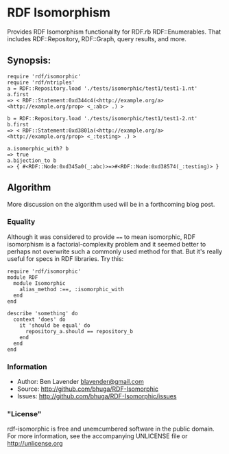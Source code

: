 # RDF Isomorphism

Provides RDF Isomorphism functionality for RDF.rb RDF::Enumerables.  That
includes RDF::Repository, RDF::Graph, query results, and more.

## Synopsis:

    require 'rdf/isomorphic'
    require 'rdf/ntriples'
    a = RDF::Repository.load './tests/isomorphic/test1/test1-1.nt'
    a.first
    => < RDF::Statement:0xd344c4(<http://example.org/a> <http://example.org/prop> <_:abc> .) >
    
    b = RDF::Repository.load './tests/isomorphic/test1/test1-2.nt'
    b.first
    => < RDF::Statement:0xd3801a(<http://example.org/a> <http://example.org/prop> <_:testing> .) >

    a.isomorphic_with? b
    => true
    a.bijection_to b
    => { #<RDF::Node:0xd345a0(_:abc)>=>#<RDF::Node:0xd38574(_:testing)> }

## Algorithm
More discussion on the algorithm used will be in a forthcoming blog post.

### Equality

Although it was considered to provide `==` to mean isomorphic, RDF isomorphism is a
factorial-complexity problem and it seemed better to perhaps not overwrite such
a commonly used method for that.  But it's really useful for specs in RDF
libraries.  Try this:

    require 'rdf/isomorphic'
    module RDF
      module Isomorphic
        alias_method :==, :isomorphic_with
      end
    end
    
    describe 'something' do
      context 'does' do
        it 'should be equal' do
          repository_a.should == repository_b
        end
      end
    end

### Information
 * Author: Ben Lavender <blavender@gmail.com>
 * Source: http://github.com/bhuga/RDF-Isomorphic
 * Issues: http://github.com/bhuga/RDF-Isomorphic/issues

### "License"

rdf-isomorphic is free and unemcumbered software in the public domain.  For more information, see the accompanying UNLICENSE file or <http://unlicense.org>
